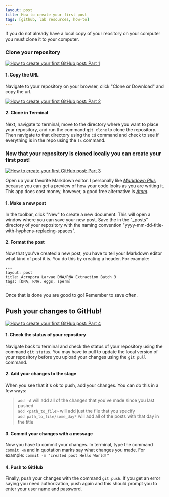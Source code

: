 ```yaml
---
layout: post
title: How to create your first post
tags: [github, lab resources, how-to]
---
```


If you do not already have a local copy of your reository on your computer you must clone it to your computer.

### Clone your repository
  
[![How to create your first GitHub post: Part 1](https://i.ibb.co/DgwnWyw/https-i-ytimg-com-vi-g-Avu58f-Jfco-maxresdefault.jpg)](https://youtu.be/gAvu58fJfco "How to create your first GitHub post: Part 1")

#### 1. Copy the URL  
Navigate to your repository on your browser, click "Clone or Download" and copy the url. 

[![How to create your first GitHub post: Part 2](https://i.ibb.co/1Lb5GBN/https-i-ytimg-com-vi-Bg-RSUf0r5-BQ-hqdefault.jpg)](https://youtu.be/BgRSUf0r5BQ "How to create your first GitHub post: Part 2")

#### 2. Clone in Terminal  
Next, navigate to terminal, move to the directory where you want to place your repository, and run the command ```git clone``` to clone the repository. Then navigate to that directory using the ```cd``` command and check to see if everything is in the repo using the ```ls``` command.  

### Now that your repository is cloned locally you can create your first post!

[![How to create your first GitHub post: Part 3](https://i.ibb.co/0h0VNkD/https-i-ytimg-com-vi-75-O0-XCYi-Pq-A-hqdefault.jpg)](https://youtu.be/75O0XCYiPqA "How to create your first GitHub post: Part 3")

Open up your favorite Markdown editor. I personally like *[Markdown Plus](https://tylingsoft.com/markdown-plus/)* because you can get a preview of how your code looks as you are writing it. This app does cost money, however, a good free alternative is *[Atom](https://atom.io/packages/markdown-writer)*.

#### 1. Make a new post  
In the toolbar, click "New" to create a new document. This will open a window where you can save your new post. Save the in the "_posts" directory of your repository with the naming convention "yyyy-mm-dd-title-with-hyphens-replacing-spaces". 

#### 2. Format the post  
Now that you've created a new post, you have to tell your Markdown editor what kind of post it is. You do this by creating a header. For example:

```
---
layout: post
title: Acropora Larvae DNA/RNA Extraction Batch 3
tags: [DNA, RNA, eggs, sperm]
---
```

Once that is done you are good to go! Remember to save often.

## Push your changes to GitHub!

[![How to create your first GitHub post: Part 4](https://i.ibb.co/hg46h0V/https-i-ytimg-com-vi-i1z-P-4t-ZCQk-maxresdefault.jpg)](https://youtu.be/i1zP_4tZCQk "How to create your first GitHub post: Part 4")  

#### 1. Check the status of your repository  
Navigate back to terminal and check the status of your repository using the command ```git status```. You may have to pull to update the local version of your repository before you upload your changes using the ```git pull``` command.

#### 2. Add your changes to the stage  
When you see that it's ok to push, add your changes. You can do this in a few ways:

>```add -A``` will add all of the changes that you've made since you last pushed  
>```add <path_to_file>``` will add just the file that you specify  
>```add path_to_file/some_day*``` will add all of the posts with that day in the title

#### 3. Commit your changes with a message  
Now you have to commit your changes. In terminal, type the command ```commit -m``` and in quotation marks say what changes you made. For example:  ```commit -m "created post Hello World!"```

#### 4. Push to GitHub  
Finally, push your changes with the command ```git push```. If you get an error saying you need authorization, push again and this should prompt you to enter your user name and password.  
